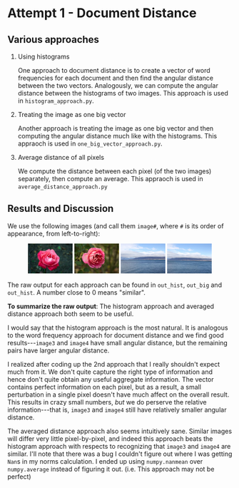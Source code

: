 # Attempt 1 - Document Distance

## Various approaches

1. Using histograms

    One approach to document distance is to create a vector of word frequencies for each document and then find the angular distance between the two vectors.
    Analogously, we can compute the angular distance between the histograms of two images.
    This approach is used in `histogram_approach.py`.

2. Treating the image as one big vector

    Another approach is treating the image as one big vector and then computing the angular distance much like with the histograms.
    This appraoch is used in `one_big_vector_approach.py`.

3. Average distance of all pixels

    We compute the distance between each pixel (of the two images) separately, then compute an average.
    This appraoch is used in `average_distance_approach.py`

## Results and Discussion
We use the following images (and call them `image#`, where `#` is its order of appearance, from left-to-right):
<div style="text-align: center">
    <img src="images/image1.jpg" width="100"/>
    <img src="images/image2.jpg" width="100"/>
    <img src="images/image3.jpg" width="100"/>
    <img src="images/image4.jpg" width="100"/>
</div>

The raw output for each approach can be found in `out_hist`, `out_big` and `out_hist`.
A number close to 0 means "similar".

**To summarize the raw output**: The histogram approach and averaged distance approach both seem to be useful.

I would say that the histogram approach is the most natural.
It is analogous to the word frequency approach for document distance and we find good results---`image3` and `image4` have small angular distance, but the remaining pairs have larger angular distance.

I realized after coding up the 2nd approach that I really shouldn't expect much from it.
We don't quite capture the right type of information and hence don't quite obtain any useful aggregate information.
The vector contains perfect information on each pixel, but as a result, a small perturbation in a single pixel doesn't have much affect on the overall result.
This results in crazy small numbers, _but_ we do perserve the relative information---that is, `image3` and `image4` still have relatively smaller angular distance.

The averaged distance approach also seems intuitively sane.
Similar images will differ very little pixel-by-pixel, and indeed this approach beats the histogram approach with respects to recognizing that `image3` and `image4` are similar.
I'll note that there was a bug I couldn't figure out where I was getting `Nan`s in my norms calculation.
I ended up using `numpy.nanmean` over `numpy.average` instead of figuring it out.
(i.e. This approach may not be perfect)